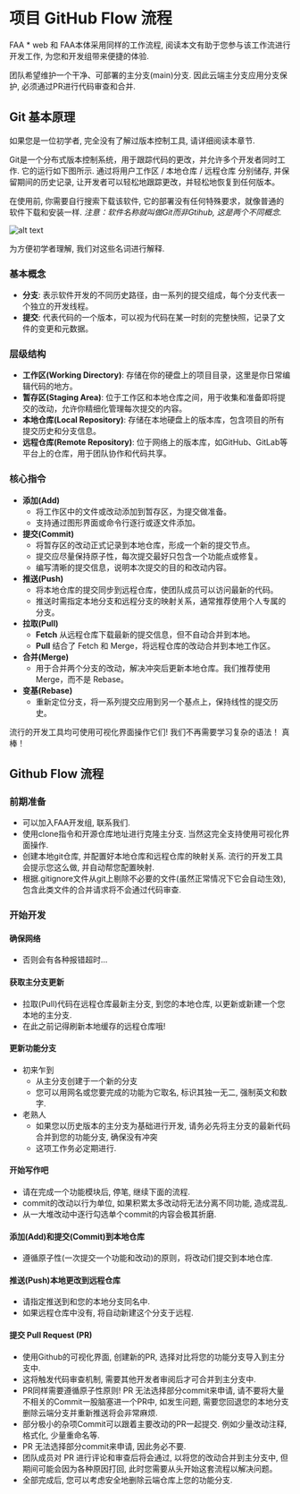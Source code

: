 
# 项目 GitHub Flow 流程

FAA * web 和 FAA本体采用同样的工作流程, 阅读本文有助于您参与该工作流进行开发工作, 为您和开发组带来便捷的体验.

团队希望维护一个干净、可部署的主分支(main)分支. 因此云端主分支应用分支保护, 必须通过PR进行代码审查和合并.

## Git 基本原理

如果您是一位初学者, 完全没有了解过版本控制工具, 请详细阅读本章节.

Git是一个分布式版本控制系统，用于跟踪代码的更改，并允许多个开发者同时工作. 它的运行如下图所示.
通过将用户工作区 / 本地仓库 / 远程仓库 分别储存, 并保留期间的历史记录, 让开发者可以轻松地跟踪更改，并轻松地恢复到任何版本。

在使用前, 你需要自行搜索下载该软件, 它的部署没有任何特殊要求，就像普通的软件下载和安装一样.
*注意：软件名称就叫做Git而非Gtihub, 这是两个不同概念.*

![alt text](Git流程图.png)

为方便初学者理解, 我们对这些名词进行解释.

### 基本概念

* **分支**: 表示软件开发的不同历史路径，由一系列的提交组成，每个分支代表一个独立的开发线程。
* **提交**: 代表代码的一个版本，可以视为代码在某一时刻的完整快照，记录了文件的变更和元数据。

### 层级结构

* **工作区(Working Directory)**: 存储在你的硬盘上的项目目录，这里是你日常编辑代码的地方。
* **暂存区(Staging Area)**: 位于工作区和本地仓库之间，用于收集和准备即将提交的改动，允许你精细化管理每次提交的内容。
* **本地仓库(Local Repository)**: 存储在本地硬盘上的版本库，包含项目的所有提交历史和分支信息。
* **远程仓库(Remote Repository)**: 位于网络上的版本库，如GitHub、GitLab等平台上的仓库，用于团队协作和代码共享。

### 核心指令

* **添加(Add)**
  * 将工作区中的文件或改动添加到暂存区，为提交做准备。
  * 支持通过图形界面或命令行逐行或逐文件添加。
* **提交(Commit)**
  * 将暂存区的改动正式记录到本地仓库，形成一个新的提交节点。
  * 提交应尽量保持原子性，每次提交最好只包含一个功能点或修复。
  * 编写清晰的提交信息，说明本次提交的目的和改动内容。
* **推送(Push)**
  * 将本地仓库的提交同步到远程仓库，使团队成员可以访问最新的代码。
  * 推送时需指定本地分支和远程分支的映射关系，通常推荐使用个人专属的分支。
* **拉取(Pull)**
  * **Fetch** 从远程仓库下载最新的提交信息，但不自动合并到本地。
  * **Pull** 结合了 Fetch 和 Merge，将远程仓库的改动合并到本地工作区。
* **合并(Merge)**
  * 用于合并两个分支的改动，解决冲突后更新本地仓库。我们推荐使用 Merge，而不是 Rebase。
* **变基(Rebase)**
  * 重新定位分支，将一系列提交应用到另一个基点上，保持线性的提交历史。

流行的开发工具均可使用可视化界面操作它们! 我们不再需要学习复杂的语法！ 真棒！

## Github Flow 流程

### 前期准备

* 可以加入FAA开发组, 联系我们.
* 使用clone指令和开源仓库地址进行克隆主分支. 当然这完全支持使用可视化界面操作.
* 创建本地git仓库, 并配置好本地仓库和远程仓库的映射关系. 流行的开发工具会提示您这么做, 并自动帮您配置映射.
* 根据.gitignore文件从git上剔除不必要的文件(虽然正常情况下它会自动生效), 包含此类文件的合并请求将不会通过代码审查.

### 开始开发

#### 确保网络

* 否则会有各种报错超时...
  
#### 获取主分支更新

* 拉取(Pull)代码在远程仓库最新主分支, 到您的本地仓库, 以更新或新建一个您本地的主分支.
* 在此之前记得刷新本地缓存的远程仓库哦!

#### 更新功能分支

* 初来乍到
  * 从主分支创建于一个新的分支
  * 您可以用网名或您要完成的功能为它取名, 标识其独一无二, 强制英文和数字.
* 老熟人
  * 如果您以历史版本的主分支为基础进行开发, 请务必先将主分支的最新代码合并到您的功能分支, 确保没有冲突
  * 这项工作务必定期进行.

#### 开始写作吧

* 请在完成一个功能模块后, 停笔, 继续下面的流程.
* commit的改动以行为单位, 如果积累太多改动将无法分离不同功能, 造成混乱.
* 从一大堆改动中逐行勾选单个commit的内容会极其折磨.

#### 添加(Add)和提交(Commit)到本地仓库

* 遵循原子性(一次提交一个功能和改动)的原则，将改动们提交到本地仓库.
  
#### 推送(Push)本地更改到远程仓库

* 请指定推送到和您的本地分支同名中.
* 如果远程仓库中没有, 将自动新建这个分支于远程.
  
#### 提交 Pull Request (PR)

* 使用Github的可视化界面, 创建新的PR, 选择对比将您的功能分支导入到主分支中.
* 这将触发代码审查机制, 需要其他开发者审阅后才可合并到主分支中.  
* PR同样需要遵循原子性原则! PR 无法选择部分commit来申请, 请不要将大量不相关的Commit一股脑塞进一个PR中, 如发生问题, 需要您回退您的本地分支删除云端分支并重新推送将会非常麻烦.
* 部分极小的杂项Commit可以跟着主要改动的PR一起提交. 例如少量改动注释, 格式化, 少量重命名等.
* PR 无法选择部分commit来申请, 因此务必不要.
* 团队成员对 PR 进行评论和审查后将会通过, 以将您的改动合并到主分支中, 但期间可能会因为各种原因打回, 此时您需要从头开始这套流程以解决问题。
* 全部完成后, 您可以考虑安全地删除云端仓库上您的功能分支.
